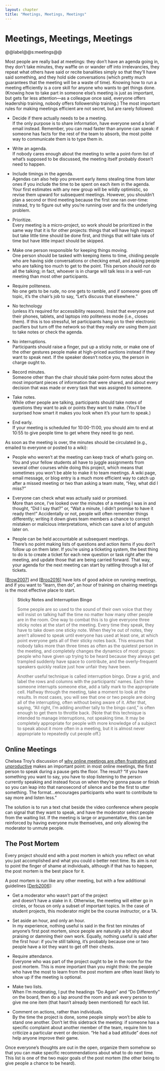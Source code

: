 ```yaml
---
layout: chapter
title: "Meetings, Meetings, Meetings"
---
```

# Meetings, Meetings, Meetings

@@label@@s:meetings@@

Most people are really bad at meetings: they don’t have an agenda going
in, they don’t take minutes, they waffle on or wander off into
irrelevancies, they repeat what others have said or recite banalities
simply so that they’ll have said something, and they hold side
conversations (which pretty much guarantees that the meeting will be a
waste of time). Knowing how to run a meeting efficiently is a core skill
for anyone who wants to get things done. (Knowing how to take part in
someone else’s meeting is just as important, but gets far less
attention—as a colleague once said, everyone offers leadership
training, nobody offers followership training.) The most important rules
for making meetings efficient are not secret, but are rarely followed:

  - Decide if there actually needs to be a meeting.  
    If the only purpose is to share information, have everyone send a
    brief email instead. Remember, you can read faster than anyone can
    speak: if someone has facts for the rest of the team to absorb, the
    most polite way to communicate them is to type them in.

  - Write an agenda.  
    If nobody cares enough about the meeting to write a point-form list
    of what’s supposed to be discussed, the meeting itself probably
    doesn’t need to happen.

  - Include timings in the agenda.  
    Agendas can also help you prevent early items stealing time from
    later ones if you include the time to be spent on each item in the
    agenda. Your first estimates with any new group will be wildly
    optimistic, so revise them upward for subsequent meetings. However,
    you shouldn’t plan a second or third meeting because the first one
    ran over-time: instead, try to figure out why you’re running over
    and fix the underlying problem.

  - Prioritize.  
    Every meeting is a micro-project, so work should be prioritized in
    the same way that it is for other projects: things that will have
    high impact but take little time should be done first, and things
    that will take lots of time but have little impact should be
    skipped.

  - Make one person responsible for keeping things moving.  
    One person should be tasked with keeping items to time, chiding
    people who are having side conversations or checking email, and
    asking people who are talking too much to get to the point. This
    person should *not* do all the talking; in fact, whoever is in
    charge will talk less in a well-run meeting than most other
    participants.

  - Require politeness.  
    No one gets to be rude, no one gets to ramble, and if someone goes
    off topic, it’s the chair’s job to say, “Let’s discuss that
    elsewhere.”

  - No technology  
    (unless it’s required for accessibility reasons). Insist that
    everyone put their phones, tablets, and laptops into politeness mode
    (i.e., closes them). If this is too stressful, let participants hang
    on to their electronic pacifiers but turn off the network so that
    they really *are* using them just to take notes or check the agenda.

  - No interruptions.  
    Participants should raise a finger, put up a sticky note, or make
    one of the other gestures people make at high-priced auctions
    instead if they want to speak next. If the speaker doesn’t notice
    you, the person in charge ought to.

  - Record minutes.  
    Someone other than the chair should take point-form notes about the
    most important pieces of information that were shared, and about
    every decision that was made or every task that was assigned to
    someone.

  - Take notes.  
    While other people are talking, participants should take notes of
    questions they want to ask or points they want to make. (You’ll be
    surprised how smart it makes you look when it’s your turn to speak.)

  - End early.  
    If your meeting is scheduled for 10:00-11:00, you should aim to end
    at 10:55 to give people time to get where they need to go next.

As soon as the meeting is over, the minutes should be circulated (e.g.,
emailed to everyone or posted to a wiki):

  - People who weren’t at the meeting can keep track of what’s going
    on.  
    You and your fellow students all have to juggle assignments from
    several other courses while doing this project, which means that
    sometimes you won’t be able to make it to team meetings. A wiki
    page, email message, or blog entry is a much more efficient way to
    catch up after a missed meeting or two than asking a team mate,
    “Hey, what did I miss?”

  - Everyone can check what was actually said or promised.  
    More than once, I’ve looked over the minutes of a meeting I was in
    and thought, “Did I say that?” or, “Wait a minute, I didn’t promise
    to have it ready then\!” Accidentally or not, people will often
    remember things differently; writing it down gives team members a
    chance to correct mistaken or malicious interpretations, which can
    save a lot of anguish later on.

  - People can be held accountable at subsequent meetings.  
    There’s no point making lists of questions and action items if you
    don’t follow up on them later. If you’re using a ticketing system,
    the best thing to do is to create a ticket for each new question or
    task right after the meeting, and update those that are being
    carried forward. That way, your agenda for the next meeting can
    start by rattling through a list of tickets.

[[Brow2007](../bib/#Brow2007)] and [[Broo2016](../bib/#Broo2016)] have lots of good advice on
running meetings, and if you want to “learn, then do”, an hour of
training on chairing meetings is the most effective place to start.

> **Sticky Notes and Interruption Bingo**
> 
> Some people are so used to the sound of their own voice that they will
> insist on talking half the time no matter how many other people are in
> the room. One way to combat this is to give everyone three sticky
> notes at the start of the meeting. Every time they speak, they have to
> take down one sticky note. When they’re out of notes, they aren’t
> allowed to speak until everyone has used at least one, at which point
> everyone gets all of their sticky notes back. This ensures that nobody
> talks more than three times as often as the quietest person in the
> meeting, and completely changes the dynamics of most groups: people
> who have given up trying to be heard because they always get trampled
> suddenly have space to contribute, and the overly-frequent speakers
> quickly realize just how unfair they have been.
> 
> Another useful technique is called interruption bingo. Draw a grid,
> and label the rows and columns with the participants’ names. Each time
> someone interrupts someone else, add a tally mark to the appropriate
> cell. Halfway through the meeting, take a moment to look at the
> results. In most cases, you will see that one or two people are doing
> all of the interrupting, often without being aware of it. After that,
> saying, “All right, I’m adding another tally to the bingo card,” is
> often enough to get them to throttle back. (Note that this technique
> is intended to manage interruptions, not speaking time. It may be
> completely appropriate for people with more knowledge of a subject to
> speak about it more often in a meeting, but it is almost never
> appropriate to repeatedly cut people off.)

## Online Meetings

Chelsea Troy’s discussion of [why online meetings are often frustrating
and
unproductive](https://chelseatroy.com/2018/03/29/why-do-remote-meetings-suck-so-much/)
makes an important point: in most online meetings, the first person to
speak during a pause gets the floor. The result? “If you have something
you want to say, you have to stop listening to the person currently
speaking and instead focus on when they’re gonna pause or finish so you
can leap into that nanosecond of silence and be the first to utter
something. The format<span>…</span>encourages participants who want to
contribute to say more and listen less.”

The solution is to run a text chat beside the video conference where
people can signal that they want to speak, and have the moderator select
people from the waiting list. If the meeting is large or argumentative,
this can be reinforced by having everyone mute themselves, and only
allowing the moderator to unmute people.

## The Post Mortem

Every project should end with a post mortem in which you reflect on what
you just accomplished and what you could o better next time. Its aim is
*not* to point the finger of shame at individuals, although if that has
to happen, the post mortem is the best place for it.

A post mortem is run like any other meeting, but with a few additional
guidelines [[Derb2006](../bib/#Derb2006)]:

  - Get a moderator who wasn’t part of the project  
    and doesn’t have a stake in it. Otherwise, the meeting will either
    go in circles, or focus on only a subset of important topics. In the
    case of student projects, this moderator might be the course
    instructor, or a TA.

  - Set aside an hour, and only an hour.  
    In my experience, nothing useful is said in the first ten minutes of
    anyone’s first post mortem, since people are naturally a bit shy
    about praising or damning their own work. Equally, nothing useful is
    said after the first hour: if you’re still talking, it’s probably
    because one or two people have a *lot* they want to get off their
    chests.

  - Require attendance.  
    Everyone who was part of the project ought to be in the room for the
    post mortem. This is more important than you might think: the people
    who have the most to learn from the post mortem are often least
    likely to show up if the meeting is optional.

  - Make two lists.  
    When I’m moderating, I put the headings “Do Again” and “Do
    Differently” on the board, then do a lap around the room and ask
    every person to give me one item (that hasn’t already been
    mentioned) for each list.

  - Comment on actions, rather than individuals.  
    By the time the project is done, some people simply won’t be able to
    stand one another. Don’t let this sidetrack the meeting: if someone
    has a specific complaint about another member of the team, require
    him to criticize a particular event or decision. “He had a bad
    attitude” does *not* help anyone improve their game.

Once everyone’s thoughts are out in the open, organize them somehow so
that you can make specific recommendations about what to do next time.
This list is one of the two major goals of the post mortem (the other
being to give people a chance to be heard).

